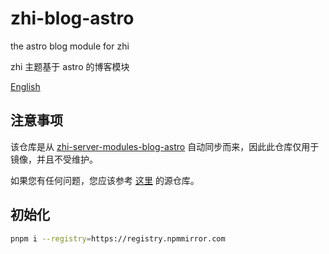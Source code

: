 # zhi-blog-astro

the astro blog module for zhi

zhi 主题基于 astro 的博客模块

[English](README.md)

## 注意事项

该仓库是从 [zhi-server-modules-blog-astro](https://github.com/terwer/zhi/tree/dev/packages/zhi-server-modules-blog-astro) 自动同步而来，因此此仓库仅用于镜像，并且不受维护。

如果您有任何问题，您应该参考 [这里](https://github.com/terwer/zhi/tree/dev/packages/zhi-server-modules-blog-astro) 的源仓库。

## 初始化

```bash
pnpm i --registry=https://registry.npmmirror.com
```
